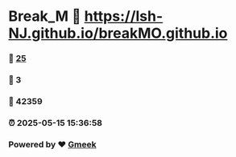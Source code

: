 # Break_M :link: https://lsh-NJ.github.io/breakMO.github.io 
### :page_facing_up: [25](https://lsh-NJ.github.io/breakMO.github.io/tag.html) 
### :speech_balloon: 3 
### :hibiscus: 42359 
### :alarm_clock: 2025-05-15 15:36:58 
### Powered by :heart: [Gmeek](https://github.com/Meekdai/Gmeek)

